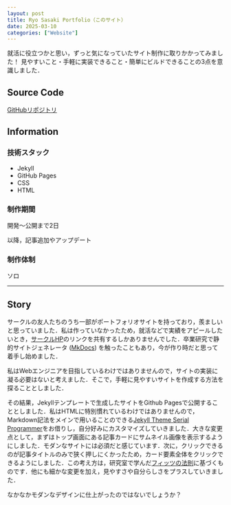 ```yaml
---
layout: post
title: Ryo Sasaki Portfolio（このサイト）
date: 2025-03-10
categories: ["Website"]
---
```


就活に役立つかと思い，ずっと気になっていたサイト制作に取りかかってみました！
見やすいこと・手軽に実装できること・簡単にビルドできることの3点を意識しました．

## Source Code

[GitHubリポジトリ](https://github.com/ryotan1ff/portfolio-site)

## Information

### 技術スタック

- Jekyll
- GitHub Pages
- CSS
- HTML

### 制作期間

開発～公開まで2日

以降，記事追加やアップデート

### 制作体制

ソロ

---

## Story

サークルの友人たちのうち一部がポートフォリオサイトを持っており，羨ましいと思っていました．私は作っていなかったため，就活などで実績をアピールしたいとき，[サークルHP](https://micomprocedure.com/)のリンクを共有するしかありませんでした．卒業研究で静的サイトジェネレータ ([MkDocs](https://www.mkdocs.org/)) を触ったこともあり，今が作り時だと思って着手し始めました．

私はWebエンジニアを目指しているわけではありませんので，サイトの実装に凝る必要はないと考えました．そこで，手軽に見やすいサイトを作成する方法を探ることとしました．

その結果，Jekyllテンプレートで生成したサイトをGithub Pagesで公開することとしました．私はHTMLに特別慣れているわけではありませんので，Markdown記法をメインで用いることのできる[Jekyll Theme Serial Programmer](https://github.com/sharadcodes/jekyll-theme-serial-programmer)をお借りし，自分好みにカスタマイズしていきました．大きな変更点として，まずはトップ画面にある記事カードにサムネイル画像を表示するようにしました．モダンなサイトには必須だと感じています．次に，クリックできるのが記事タイトルのみで狭く押しにくかったため，カード要素全体をクリックできるようにしました．この考え方は，研究室で学んだ[フィッツの法則](https://lawsofux.com/fittss-law/)に基づくものです．他にも細かな変更を加え，見やすさや自分らしさをプラスしていきました．

なかなかモダンなデザインに仕上がったのではないでしょうか？
